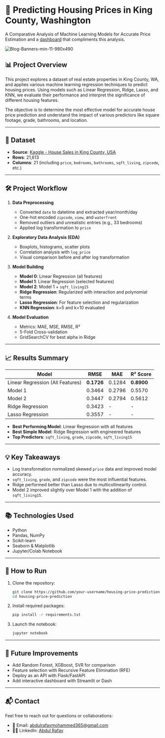 # 🏡 Predicting Housing Prices in King County, Washington

A Comparative Analysis of Machine Learning Models for Accurate Price Estimation and a [dashboard](https://github.com/AbdulRafay365/Predicting-Housing-Prices-with-ML/blob/main/Dashboard%20README.md) that compliments this analysis.

![Blog-Banners-min-11-980x490](https://github.com/user-attachments/assets/490cf8fa-1e18-479d-a51e-96eeed5e3b7b)

## 📊 Project Overview

This project explores a dataset of real estate properties in King County, WA, and applies various machine learning regression techniques to predict housing prices. Using models such as Linear Regression, Ridge, Lasso, and KNN, we evaluate their performance and interpret the significance of different housing features.

The objective is to determine the most effective model for accurate house price prediction and understand the impact of various predictors like square footage, grade, bathrooms, and location.

---

## 📁 Dataset

- **Source**: [Kaggle - House Sales in King County, USA](https://www.kaggle.com/harlfoxem/housesalesprediction)
- **Rows**: 21,613  
- **Columns**: 21 (including `price`, `bedrooms`, `bathrooms`, `sqft_living`, `zipcode`, etc.)

---

## 🛠️ Project Workflow

1. **Data Preprocessing**
   - Converted `date` to datetime and extracted year/month/day
   - One-hot encoded `zipcode`, `view`, and `waterfront`
   - Removed outliers and unrealistic entries (e.g., 33 bedrooms)
   - Applied log transformation to `price`

2. **Exploratory Data Analysis (EDA)**
   - Boxplots, histograms, scatter plots
   - Correlation analysis with `log_price`
   - Visual comparison before and after log transformation

3. **Model Building**
   - **Model 0**: Linear Regression (all features)
   - **Model 1**: Linear Regression (selected features)
   - **Model 2**: Model 1 + `sqft_living15`
   - **Ridge Regression**: Regularized with interaction and polynomial terms
   - **Lasso Regression**: For feature selection and regularization
   - **KNN Regression**: k=5 and k=10 evaluated

4. **Model Evaluation**
   - Metrics: MAE, MSE, RMSE, R²
   - 5-Fold Cross-validation
   - GridSearchCV for best alpha in Ridge

---

## 📈 Results Summary

| Model               | RMSE    | MAE    | R² Score |
|--------------------|---------|--------|----------|
| Linear Regression (All Features) | **0.1726** | 0.1284 | **0.8900** |
| Model 1            | 0.3464  | 0.2796 | 0.5570   |
| Model 2            | 0.3447  | 0.2794 | 0.5612   |
| Ridge Regression   | 0.3423  |   -    |    -     |
| Lasso Regression   | 0.3557  |   -    |    -     |

- **Best Performing Model**: Linear Regression with all features
- **Best Simple Model**: Ridge Regression with engineered features
- **Top Predictors**: `sqft_living`, `grade`, `zipcode`, `sqft_living15`

---

## 💡 Key Takeaways

- Log transformation normalized skewed `price` data and improved model accuracy.
- `sqft_living`, `grade`, and `zipcode` were the most influential features.
- Ridge performed better than Lasso due to multicollinearity control.
- Model 2 improved slightly over Model 1 with the addition of `sqft_living15`.

---

## 📚 Technologies Used

- Python  
- Pandas, NumPy  
- Scikit-learn  
- Seaborn & Matplotlib  
- Jupyter/Colab Notebook  

---

## 🚀 How to Run

1. Clone the repository:
   ```bash
   git clone https://github.com/your-username/housing-price-prediction.git
   cd housing-price-prediction
   ```

2. Install required packages:
   ```bash
   pip install -r requirements.txt
   ```

3. Launch the notebook:
   ```bash
   jupyter notebook
   ```

---

## 📌 Future Improvements

- Add Random Forest, XGBoost, SVR for comparison
- Feature selection with Recursive Feature Elimination (RFE)
- Deploy as an API with Flask/FastAPI
- Add interactive dashboard with Streamlit or Dash

---

## 📬 Contact

Feel free to reach out for questions or collaborations:

- 📧 Email: abdulrafaymohammed365@gmail.com
- 🧑‍💻 LinkedIn: [Abdul Rafay]([https://linkedin.com/in/your-profile](https://www.linkedin.com/in/abdulrafaymohammed365/))
